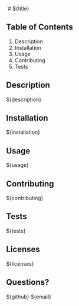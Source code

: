 `# ${title}

## Table of Contents

1. Description
2. Installation
3. Usage
4. Contributing
5. Tests 

## Description

${description}

## Installation

${installation}

## Usage

${usage}

## Contributing

${contributing}

## Tests

${tests}

## Licenses

${licenses}

## Questions?

${github}
${email}`